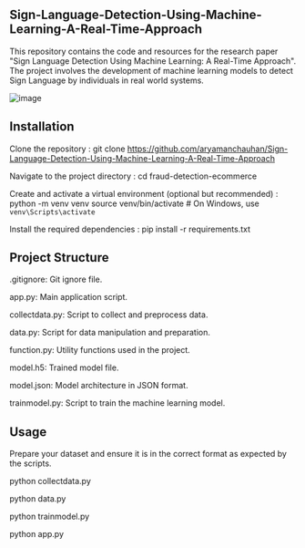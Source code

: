 ## Sign-Language-Detection-Using-Machine-Learning-A-Real-Time-Approach


This repository contains the code and resources for the research paper "Sign Language Detection Using Machine Learning:
A Real-Time Approach". The project involves the development of machine learning models to detect Sign Language by individuals in real world systems.


![image](https://github.com/aryamanchauhan/Sign-Language-Detection-Using-Machine-Learning-A-Real-Time-Approach/assets/132805331/dea4613b-b73e-45d4-97c8-020fd0a6e174)


## Installation

Clone the repository : git clone https://github.com/aryamanchauhan/Sign-Language-Detection-Using-Machine-Learning-A-Real-Time-Approach

Navigate to the project directory : cd fraud-detection-ecommerce

Create and activate a virtual environment (optional but recommended) : python -m venv venv
source venv/bin/activate  # On Windows, use `venv\Scripts\activate`

Install the required dependencies : pip install -r requirements.txt

## Project Structure
.gitignore: Git ignore file.

app.py: Main application script.

collectdata.py: Script to collect and preprocess data.

data.py: Script for data manipulation and preparation.

function.py: Utility functions used in the project.

model.h5: Trained model file.

model.json: Model architecture in JSON format.

trainmodel.py: Script to train the machine learning model.

## Usage

Prepare your dataset and ensure it is in the correct format as expected by the scripts.

python collectdata.py

python data.py

python trainmodel.py

python app.py
